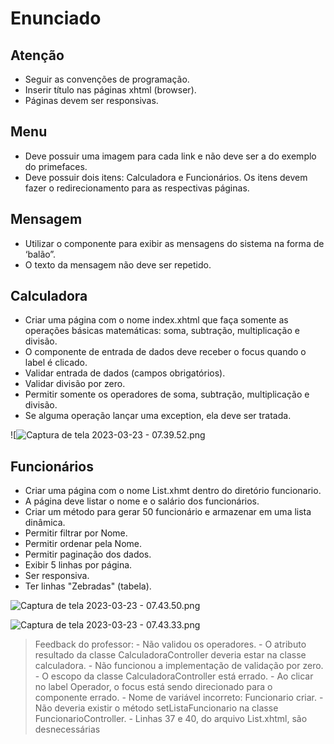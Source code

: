 # Enunciado

## Atenção

* Seguir as convenções de programação.
* Inserir título nas páginas xhtml (browser).
* Páginas devem ser responsivas.

## Menu

* Deve possuir uma imagem para cada link e não deve ser a do exemplo do primefaces.
* Deve possuir dois itens: Calculadora e Funcionários. Os itens devem fazer o redirecionamento para as respectivas páginas.

## Mensagem

* Utilizar o componente para exibir as mensagens do sistema na forma de ‘balão”.
* O texto da mensagem não deve ser repetido.

## Calculadora

* Criar uma página com o nome index.xhtml que faça somente as operações básicas matemáticas: soma, subtração, multiplicação e divisão.
* O componente de entrada de dados deve receber o focus quando o label é clicado.
* Validar entrada de dados (campos obrigatórios).
* Validar divisão por zero.
* Permitir somente os operadores de soma, subtração, multiplicação e divisão.
* Se alguma operação lançar uma exception, ela deve ser tratada.

![![Captura de tela 2023-03-23 - 07.39.52.png](https://images2.imgbox.com/7b/69/nCUyPusc_o.png "![Captura de tela 2023-03-23 - 07.39.52.png")

## Funcionários

* Criar uma página com o nome List.xhmt dentro do diretório funcionario.
* A página deve listar o nome e o salário dos funcionários.
* Criar um método para gerar 50 funcionário e armazenar em uma lista dinâmica.
* Permitir filtrar por Nome.
* Permitir ordenar pela Nome.
* Permitir paginação dos dados.
* Exibir 5 linhas por página.
* Ser responsiva.
* Ter linhas "Zebradas" (tabela).

![Captura de tela 2023-03-23 - 07.43.50.png](https://images2.imgbox.com/2e/bd/aBvp9rv8_o.png)

![Captura de tela 2023-03-23 - 07.43.33.png](https://images2.imgbox.com/92/94/DEauWR9U_o.png)

>Feedback do professor: - Não validou os operadores. - O atributo resultado da classe CalculadoraController deveria estar na classe calculadora. - Não funcionou a implementação de validação por zero. - O escopo da classe CalculadoraController está errado. - Ao clicar no label Operador, o focus está sendo direcionado para o componente errado. - Nome de variável incorreto: Funcionario criar. - Não deveria existir o método setListaFuncionario na classe FuncionarioController. - Linhas 37 e 40, do arquivo List.xhtml, são desnecessárias
